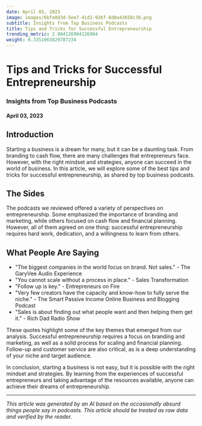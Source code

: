 ```yaml
---
date: April 03, 2023
image: images/6bfe8d3d-5ee7-41d1-926f-8d8a43658c39.png
subtitle: Insights from Top Business Podcasts
title: Tips and Tricks for Successful Entrepreneurship
trending_metric: 2.984126984126984
weight: 0.3351063829787234
---
```

# Tips and Tricks for Successful Entrepreneurship
### Insights from Top Business Podcasts
#### April 03, 2023

## Introduction
Starting a business is a dream for many, but it can be a daunting task. From branding to cash flow, there are many challenges that entrepreneurs face. However, with the right mindset and strategies, anyone can succeed in the world of business. In this article, we will explore some of the best tips and tricks for successful entrepreneurship, as shared by top business podcasts.

## The Sides
The podcasts we reviewed offered a variety of perspectives on entrepreneurship. Some emphasized the importance of branding and marketing, while others focused on cash flow and financial planning. However, all of them agreed on one thing: successful entrepreneurship requires hard work, dedication, and a willingness to learn from others.

## What People Are Saying
- "The biggest companies in the world focus on brand. Not sales." - The GaryVee Audio Experience
- "You cannot scale without a process in place." - Sales Transformation
- "Follow up is key." - Entrepreneurs on Fire
- "Very few creators have the capacity and know-how to fully serve the niche." - The Smart Passive Income Online Business and Blogging Podcast
- "Sales is about finding out what people want and then helping them get it." - Rich Dad Radio Show

These quotes highlight some of the key themes that emerged from our analysis. Successful entrepreneurship requires a focus on branding and marketing, as well as a solid process for scaling and financial planning. Follow-up and customer service are also critical, as is a deep understanding of your niche and target audience.

In conclusion, starting a business is not easy, but it is possible with the right mindset and strategies. By learning from the experiences of successful entrepreneurs and taking advantage of the resources available, anyone can achieve their dreams of entrepreneurship.

 --- 

*This article was generated by an AI based on the occasionally absurd things people say in podcasts. This article should be treated as raw data and verified by the reader.*